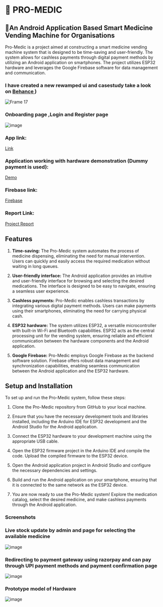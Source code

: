 # 💊 PRO-MEDIC 
## 📱An Android Application Based Smart Medicine Vending Machine for Organisations

Pro-Medic is a project aimed at constructing a smart medicine vending machine  system that is designed to be time-saving and user-friendly. The system allows for cashless payments through digital payment methods by utilizing an Android application on smartphones. The project utilizes ESP32 hardware and leverages the Google Firebase software for data management and communication.

### I have created a new rewamped ui and casestudy take a look on [Behance ](https://www.behance.net/gallery/197536455/Medicine-Vending-Machine-Case-Study))
![Frame 17](https://github.com/user-attachments/assets/dde7b43d-bf90-4b8b-a660-6b109f784c8e)

### Onboarding page ,Login and Register page
![image](https://github.com/shibinsp45/PRO-MEDIC/assets/63835182/18efc835-2b07-4b49-9e90-627bd10e3712)

### App link:
[Link](http://lnkiy.in/promedic)
### Application working with hardware demonstration (Dummy payment is used):
[Demo](http://lnkiy.in/workingdemo)
### Firebase link:
[Firebase](https://console.firebase.google.com/u/1/project/pro-medic-3db93/overview)
### Report Link: 
[Project Report](https://drive.google.com/file/d/1TaqHwtn5icS6hUu10Izu3nbj1gQFprIm/view?usp=drive_link)

## Features

1. **Time-saving:** The Pro-Medic system automates the process of medicine dispensing, eliminating the need for manual intervention. Users can quickly and easily access the required medication without waiting in long queues.

2. **User-friendly interface:** The Android application provides an intuitive and user-friendly interface for browsing and selecting the desired medications. The interface is designed to be easy to navigate, ensuring a seamless user experience.

3. **Cashless payments:** Pro-Medic enables cashless transactions by integrating various digital payment methods. Users can make payments using their smartphones, eliminating the need for carrying physical cash.

4. **ESP32 hardware:** The system utilizes ESP32, a versatile microcontroller with built-in Wi-Fi and Bluetooth capabilities. ESP32 acts as the central processing unit for the vending system, ensuring reliable and efficient communication between the hardware components and the Android application.

5. **Google Firebase:** Pro-Medic employs Google Firebase as the backend software solution. Firebase offers robust data management and synchronization capabilities, enabling seamless communication between the Android application and the ESP32 hardware.

## Setup and Installation

To set up and run the Pro-Medic system, follow these steps:

1. Clone the Pro-Medic repository from GitHub to your local machine.

2. Ensure that you have the necessary development tools and libraries installed, including the Arduino IDE for ESP32 development and the Android Studio for the Android application.

3. Connect the ESP32 hardware to your development machine using the appropriate USB cable.

4. Open the ESP32 firmware project in the Arduino IDE and compile the code. Upload the compiled firmware to the ESP32 device.

5. Open the Android application project in Android Studio and configure the necessary dependencies and settings.

6. Build and run the Android application on your smartphone, ensuring that it is connected to the same network as the ESP32 device.

7. You are now ready to use the Pro-Medic system! Explore the medication catalog, select the desired medicine, and make cashless payments through the Android application.

### Screenshots


### Live stock update by admin and page for selecting the available medicine
![image](https://github.com/shibinsp45/PRO-MEDIC/assets/63835182/6e83a5c2-b41c-40d3-aff6-3d654f949173)
### Redirecting to payment gateway using razorpay and can pay through UPI payment methods and payment confirmation page
![image](https://github.com/shibinsp45/PRO-MEDIC/assets/63835182/dc28f3a2-0da2-4002-87ac-dbb44283a7c1)
### Prototype model of Hardware
![image](https://github.com/shibinsp45/PRO-MEDIC/assets/63835182/2f3a1a9c-9bc3-4d7e-ba77-aff87d895b1c)








